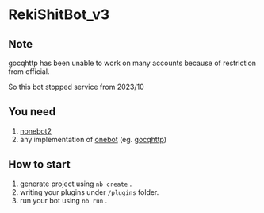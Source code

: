 # RekiShitBot_v3

## Note

gocqhttp has been unable to work on many accounts because of restriction from official.

So this bot stopped service from 2023/10

## You need

1. [nonebot2](https://github.com/nonebot/nonebot2)
2. any implementation of [onebot](https://github.com/botuniverse/onebot) (eg. [gocqhttp](https://github.com/Mrs4s/go-cqhttp))

## How to start

1. generate project using `nb create` .
2. writing your plugins under `/plugins` folder.
3. run your bot using `nb run` .
